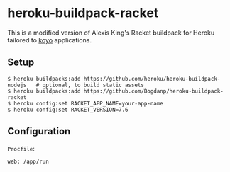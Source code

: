 # heroku-buildpack-racket

This is a modified version of Alexis King's Racket buildpack for
Heroku tailored to [koyo] applications.

## Setup

    $ heroku buildpacks:add https://github.com/heroku/heroku-buildpack-nodejs   # optional, to build static assets
    $ heroku buildpacks:add https://github.com/Bogdanp/heroku-buildpack-racket
    $ heroku config:set RACKET_APP_NAME=your-app-name
    $ heroku config:set RACKET_VERSION=7.6

## Configuration

`Procfile`:

``` sh
web: /app/run
```

[koyo]: https://koyoweb.org
